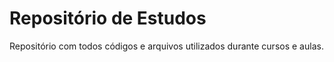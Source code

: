 # Repositório de Estudos
Repositório com todos códigos e arquivos utilizados durante cursos e aulas.
